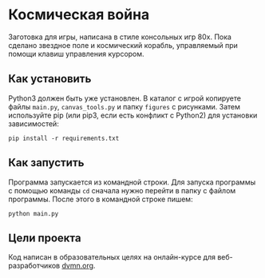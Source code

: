 # Космическая война

Заготовка для игры, написана в стиле консольных игр 80х.
Пока сделано звездное поле и космический корабль, управляемый при помощи клавиш управления курсором.

## Как установить

Python3 должен быть уже установлен.
В каталог с игрой копируете файлы `main.py`, `canvas_tools.py` и папку `figures` с рисунками.
Затем используйте pip (или pip3, если есть конфликт с Python2) для установки зависимостей:
```
pip install -r requirements.txt
```

## Как запустить

Программа запускается из командной строки. Для запуска программы с помощью команды `cd` сначала нужно перейти в папку с файлом программы.
После этого в командной строке пишем:
```
python main.py
```

## Цели проекта

Код написан в образовательных целях на онлайн-курсе для веб-разработчиков [dvmn.org](https://dvmn.org/).

